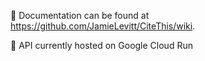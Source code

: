 📜 Documentation can be found at https://github.com/JamieLevitt/CiteThis/wiki.

🚀 API currently hosted on Google Cloud Run
